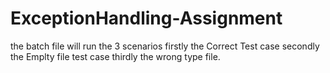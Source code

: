 # ExceptionHandling-Assignment
the batch file will run the 3 scenarios 
firstly the Correct Test case
secondly the Emplty file test case
thirdly the wrong type file.
